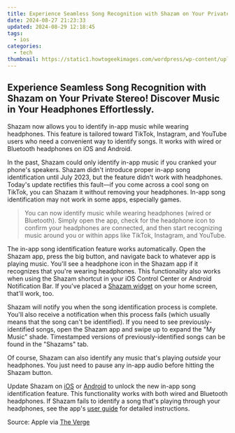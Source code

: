```yaml
---
title: Experience Seamless Song Recognition with Shazam on Your Private Stereo! Discover Music in Your Headphones Effortlessly.
date: 2024-08-27 21:23:33
updated: 2024-08-29 12:18:45
tags:
  - ios
categories:
  - tech
thumbnail: https://static1.howtogeekimages.com/wordpress/wp-content/uploads/2024/01/23.jpg
---
```


## Experience Seamless Song Recognition with Shazam on Your Private Stereo! Discover Music in Your Headphones Effortlessly.

Shazam now allows you to identify in-app music while wearing headphones. This feature is tailored toward TikTok, Instagram, and YouTube users who need a convenient way to identify songs. It works with wired or Bluetooth headphones on iOS and Android.

 In the past, Shazam could only identify in-app music if you cranked your phone's speakers. Shazam didn't introduce proper in-app song identification until July 2023, but the feature didn't work with headphones. Today's update rectifies this fault—if you come across a cool song on TikTok, you can Shazam it without removing your headphones. In-app song identification may not work in some apps, especially games.

> You can now identify music while wearing headphones (wired or Bluetooth). Simply open the app, check for the headphone icon to confirm your headphones are connected, and then start recognizing music around you or within apps like TikTok, Instagram, and YouTube.

 The in-app song identification feature works automatically. Open the Shazam app, press the big button, and navigate back to whatever app is playing music. You'll see a headphone icon in the Shazam app if it recognizes that you're wearing headphones. This functionality also works when using the Shazam shortcut in your iOS Control Center or Android Notification Bar. If you've placed a [Shazam widget](https://unlock-android.techidaily.com/delete-gmail-account-withwithout-password-on-xiaomi-13t-by-drfone-android/) on your home screen, that'll work, too.

 Shazam will notify you when the song identification process is complete. You'll also receive a notification when this process fails (which usually means that the song can't be identified). If you need to see previously-identified songs, open the Shazam app and swipe up to expand the "My Music" shade. Timestamped versions of previously-identified songs can be found in the "Shazams" tab.

 Of course, Shazam can also identify any music that's playing _outside_ your headphones. You just need to pause any in-app audio before hitting the Shazam button.

 Update Shazam on [iOS](http://apps.apple.com/us/app/shazam-find-music-concerts/id284993459) or [Android](https://www.anrdoezrs.net/links/3607085/type/dlg/sid/UUhtgUeUpU2001783/https://play.google.com/store/apps/details?id=com.shazam.android&hl=en%5FUS&gl=US) to unlock the new in-app song identification feature. This functionality works with both wired and Bluetooth headphones. If Shazam fails to identify a song that's playing through your headphones, see the app's [user guide](https://support.apple.com/guide/shazam/use-shazam-on-iphone-ipad-or-android-dev9748744b6/) for detailed instructions.

 Source: Apple via [The Verge](https://www.theverge.com/2024/1/26/24051494/shazam-makes-song-identification-easier-for-headphone-wearers)

<ins class="adsbygoogle"
     style="display:block"
     data-ad-format="autorelaxed"
     data-ad-client="ca-pub-7571918770474297"
     data-ad-slot="1223367746"></ins>



<ins class="adsbygoogle"
     style="display:block"
     data-ad-client="ca-pub-7571918770474297"
     data-ad-slot="8358498916"
     data-ad-format="auto"
     data-full-width-responsive="true"></ins>
